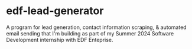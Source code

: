 # edf-lead-generator
A program for lead generation, contact information scraping, &amp; automated email sending that I'm building as part of my Summer 2024 Software Development internship with EDF Enteprise.
